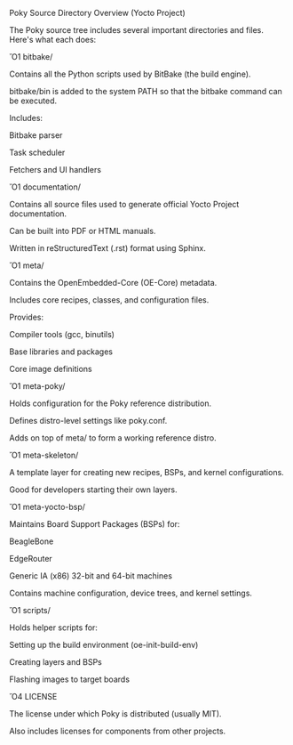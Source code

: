 Poky Source Directory Overview (Yocto Project)

The Poky source tree includes several important directories and files. Here's what each does:

Ὄ1 bitbake/

Contains all the Python scripts used by BitBake (the build engine).

bitbake/bin is added to the system PATH so that the bitbake command can be executed.

Includes:

Bitbake parser

Task scheduler

Fetchers and UI handlers

Ὄ1 documentation/

Contains all source files used to generate official Yocto Project documentation.

Can be built into PDF or HTML manuals.

Written in reStructuredText (.rst) format using Sphinx.

Ὄ1 meta/

Contains the OpenEmbedded-Core (OE-Core) metadata.

Includes core recipes, classes, and configuration files.

Provides:

Compiler tools (gcc, binutils)

Base libraries and packages

Core image definitions

Ὄ1 meta-poky/

Holds configuration for the Poky reference distribution.

Defines distro-level settings like poky.conf.

Adds on top of meta/ to form a working reference distro.

Ὄ1 meta-skeleton/

A template layer for creating new recipes, BSPs, and kernel configurations.

Good for developers starting their own layers.

Ὄ1 meta-yocto-bsp/

Maintains Board Support Packages (BSPs) for:

BeagleBone

EdgeRouter

Generic IA (x86) 32-bit and 64-bit machines

Contains machine configuration, device trees, and kernel settings.

Ὄ1 scripts/

Holds helper scripts for:

Setting up the build environment (oe-init-build-env)

Creating layers and BSPs

Flashing images to target boards

Ὄ4 LICENSE

The license under which Poky is distributed (usually MIT).

Also includes licenses for components from other projects.

